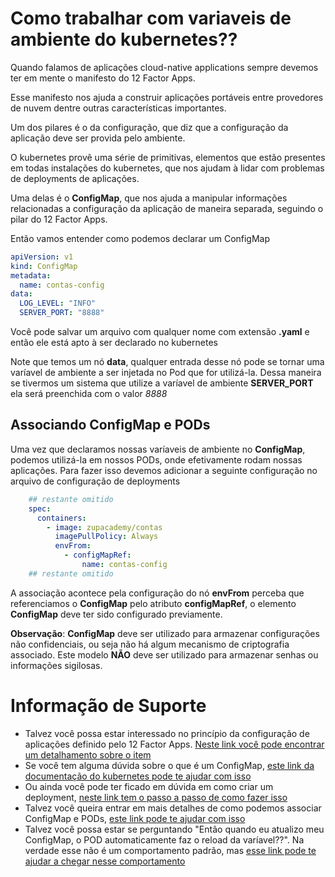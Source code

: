 # Como trabalhar com variaveis de ambiente do kubernetes??

Quando falamos de aplicações cloud-native applications sempre devemos ter em mente o manifesto
do 12 Factor Apps.

Esse manifesto nos ajuda a construir aplicações portáveis entre provedores de nuvem dentre
outras características importantes.

Um dos pilares é o da configuração, que diz que a configuração da aplicação deve ser provida pelo ambiente.

O kubernetes provê uma série de primitivas, elementos que estão presentes em todas instalações do kubernetes,
que nos ajudam à lidar com problemas de deployments de aplicações.

Uma delas é o **ConfigMap**, que nos ajuda a manipular informações relacionadas a configuração
da aplicação de maneira separada, seguindo o pilar do 12 Factor Apps.

Então vamos entender como podemos declarar um ConfigMap 

```yaml
apiVersion: v1
kind: ConfigMap
metadata:
  name: contas-config
data:
  LOG_LEVEL: "INFO"
  SERVER_PORT: "8888"
```

Você pode salvar um arquivo com qualquer nome com extensão **.yaml** e então ele está apto à ser declarado no kubernetes

Note que temos um nó **data**, qualquer entrada desse nó pode se tornar uma varíavel de ambiente
a ser injetada no Pod que for utilizá-la. Dessa maneira se tivermos um sistema que utilize a varíavel
de ambiente **SERVER_PORT** ela será preenchida com o valor _8888_

## Associando ConfigMap e PODs

Uma vez que declaramos nossas varíaveis de ambiente no **ConfigMap**, podemos utilizá-la em nossos PODs, onde efetivamente
rodam nossas aplicações. Para fazer isso devemos adicionar a seguinte configuração no arquivo de configuração de deployments

```yaml
    ## restante omitido
    spec:
      containers:
        - image: zupacademy/contas
          imagePullPolicy: Always
          envFrom:
            - configMapRef:
                name: contas-config
    ## restante omitido
``` 

A associação acontece pela configuração do nó **envFrom** perceba que referenciamos o **ConfigMap** pelo atributo
**configMapRef**, o elemento **ConfigMap** deve ter sido configurado previamente.


**Observação**: **ConfigMap** deve ser utilizado para armazenar configurações não confidenciais, ou seja
não há algum mecanismo de criptografia associado. Este modelo **NÃO** deve ser utilizado para armazenar
senhas ou informações sigilosas.

# Informação de Suporte

* Talvez você possa estar interessado no princípio da configuração de aplicações definido
pelo 12 Factor Apps. [Neste link você pode encontrar um detalhamento sobre o item](https://12factor.net/config)
* Se você tem alguma dúvida sobre o que é um ConfigMap, [este link da documentação do kubernetes pode te ajudar com isso](https://kubernetes.io/docs/concepts/configuration/configmap/)
* Ou ainda você pode ter ficado em dúvida em como criar um deployment, [neste link tem o passo a passo de como fazer isso](criacao_deployment.md)
* Talvez você queira entrar em mais detalhes de como podemos associar ConfigMap e PODs, [este link pode te ajudar com isso](https://kubernetes.io/docs/concepts/configuration/configmap/#configmaps-and-pods)
* Talvez você possa estar se perguntando "Então quando eu atualizo meu ConfigMap, o POD automaticamente faz o reload da varíavel??". 
  Na verdade esse não é um comportamento padrão, mas [esse link pode te ajudar a chegar nesse comportamento](https://kubernetes.io/docs/concepts/configuration/configmap/#mounted-configmaps-are-updated-automatically)
  